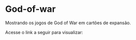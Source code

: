# God-of-war
Mostrando os jogos de God of War em cartões de expansão.

Acesse o link a seguir para visualizar: 
